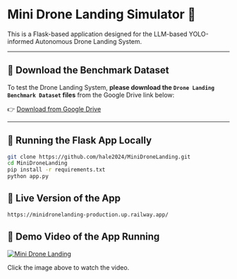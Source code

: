 # Mini Drone Landing Simulator 🛬

This is a Flask-based application designed for the LLM-based YOLO-informed Autonomous Drone Landing System.


---

## 📁 Download the Benchmark Dataset

To test the Drone Landing System, **please download the `Drone Landing Benchmark Dataset` files** from the Google Drive link below:

👉 [Download from Google Drive](https://drive.google.com/drive/folders/1fZMV0QfxnEicAt1iIz9Gkf63XSdkIF8p?usp=sharing)

---

## 🚀 Running the Flask App Locally

```bash
git clone https://github.com/hale2024/MiniDroneLanding.git
cd MiniDroneLanding
pip install -r requirements.txt
python app.py

```
## 🚀 Live Version of the App

```bash
https://minidronelanding-production.up.railway.app/

```

## 🚀 Demo Video of the App Running
[![Mini Drone Landing](https://img.youtube.com/vi/qX5J18kEf1A/0.jpg)](https://www.youtube.com/watch?v=qX5J18kEf1A)

Click the image above to watch the video.